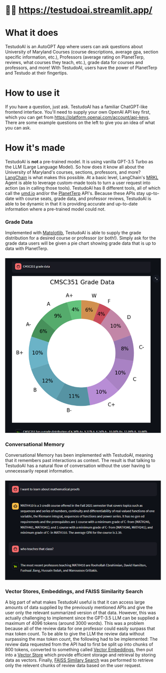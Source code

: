 # 🐢🔗 https://testudoai.streamlit.app/

# What it does
TestudoAI is an AutoGPT App where users can ask questions about University of Maryland Courses (course descriptions, average gpa, section specific information, etc.), 
Professors (average rating on PlanetTerp, reviews, what courses they teach, etc.), grade data for courses and professors, and more! With TestudoAI, users have the 
power of PlanetTerp and Testudo at their fingertips.

# How to use it
If you have a question, just ask. TestudoAI has a familiar ChatGPT-like frontend interface. You'll need to supply your own OpenAI API key first, which you can get from 
https://platform.openai.com/account/api-keys. There are some example questions on the left to give you an idea of what you can ask.

# How it's made
TestudoAI is <strong>not</strong> a pre-trained model. It is using vanilla GPT-3.5 Turbo as the LLM (Large Language Model). So how does it know all about the University of 
Maryland's courses, sections, professors, and more? [LangChain](https://python.langchain.com/docs/get_started/introduction.html) is what makes this possible. At a basic level, 
LangChain's [MRKL](https://arxiv.org/abs/2205.00445) Agent is able to leverage custom-made tools to turn a user request into action (as in calling those tools). TestudoAI has 
8 different tools, all of which call the [umd.io](https://beta.umd.io/) and/or the [PlanetTerp](https://planetterp.com/api/) API's. Because these APIs stay up-to-date with
course seats, grade data, and professor reviews, TestudoAI is able to be dynamic in that it is providing accurate and up-to-date information where a pre-trained model could 
not. 
### Grade Data
Implemented with [Matplotlib](https://matplotlib.org/3.5.3/api/_as_gen/matplotlib.pyplot.html), TestudoAI is able to supply the grade distribution for a desired course or professor (or both!). Simply ask for the grade data users will be given a pie chart showing grade data that is up to data with PlanetTerp.
<h3 align="center">
<img src="public/gr_data_ss.png" alt="Logo" width="600px">
</a>
</h3>

### Conversational Memory
Conversational Memory has been implemented with TestudoAI, meaning that it remembers past interactions as context. The result is that talking to TestudoAI has a natural 
flow of conversation without the user having to unnecessarily repeat information.
<h3 align="center">
<img src="public/conv_mem_ss.png" alt="Logo" width="600px">
</a>
</h3>

### Vector Stores, Embeddings, and FAISS Similarity Search
A big part of what makes TestudoAI useful is that it can access large amounts of data supplied by the previously mentioned APIs and give the user only the relevant summarized version
of that data. However, this was actually challenging to implement since the GPT-3.5 LLM can be supplied a maximum of 4096 tokens (around 3000 words). This was a problem because 
all of the review data for one professor could easily surpass that max token count. To be able to give the LLM the review data without surpassing the max token count, the following
had to be implemented: The review data requested from the API had to first be split up into chunks of 800 tokens, converted to something called [Vector Embeddings](https://cloud.google.com/blog/topics/developers-practitioners/meet-ais-multitool-vector-embeddings), then put into a [Vector Store](https://python.langchain.com/docs/modules/data_connection/vectorstores/) which provide efficient storage and retrieval by storing data as vectors. Finally, [FAISS Similary Search](https://engineering.fb.com/2017/03/29/data-infrastructure/faiss-a-library-for-efficient-similarity-search/) was performed to retrieve only the relevent chunks of review data based on the user request.
